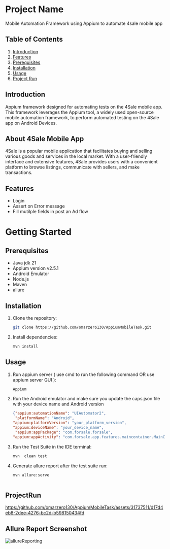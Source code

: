 # Project Name

Mobile Automation Framework using Appium to automate 4sale mobile app 

## Table of Contents

1. [Introduction](#introduction)
2. [Features](#features)
3. [Prerequisites](#prerequisites)
4. [Installation](#installation)
5. [Usage](#usage)
6. [Project Run](#ProjectRun)


## Introduction

Appium framework designed for automating tests on the 4Sale mobile app. This framework leverages the Appium tool, a widely used open-source mobile automation framework, to perform automated testing on the 4Sale app on Android Devices.


## About 4Sale Mobile App

4Sale is a popular mobile application that facilitates buying and selling various goods and services in the local market. With a user-friendly interface and extensive features, 4Sale provides users with a convenient platform to browse listings, communicate with sellers, and make transactions.

## Features

- Login
- Assert on Error message
- Fill mutilple fields in post an Ad flow

# Getting Started

## Prerequisites

* Java jdk 21
* Appium version v2.5.1
* Android Emulator
* Node.js
* Maven
* allure
  


## Installation

1. Clone the repository:
   
   ```bash
   git clone https://github.com/omarzero130/AppiumMobileTask.git

2. Install dependencies:
  
   ```bash
   mvn install

## Usage

1. Run appium server ( use cmd to run the following command OR use appium server GUI ):

   ```bash
   Appium

2. Run the Android emulator and make sure you update the caps.json file with your device name and Android version 

   ```json
   {"appium:automationName": "UIAutomator2",
    "platformName": "Android",
   "appium:platformVersion": "your_platform_version",
   "appium:deviceName": "your_device_name",
    "appium:appPackage": "com.forsale.forsale",
   "appium:appActivity": "com.forsale.app.features.maincontainer.MainContainerActivity"}
    ```

3. Run the Test Suite in the IDE terminal:
   
   ```bash
   mvn  clean test

4. Generate allure report after the test suite run:
   
   ```bash
   mvn allure:serve   

   

## ProjectRun

  https://github.com/omarzero130/AppiumMobileTask/assets/31737511/d17d4eb8-2dee-4276-bc2d-b598150434fd


## Allure Report Screenshot

 ![allureReporting](https://github.com/omarzero130/AppiumMobileTask/assets/31737511/90c93eb2-a569-4a62-b9e7-0f3cea25eafb)




